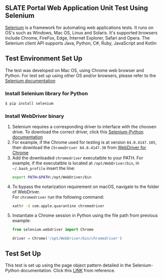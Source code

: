 ## SLATE Portal Web Application Unit Test Using Selenium
[Selenium](https://www.selenium.dev/documentation/en/) is a framework for automating web applications tests. It runs on OS's such as Windows, Mac OS, Linux and Solaris. It's supported browsers include Chrome, FireFox, Edge, Internet Explorer, Safari and Opera. The Selenium client API supports Java, Python, C#, Ruby, JavaScript and Kotlin
## Test Environment Set Up
The test was developed on Mac OS, using Chrome web browser and Python. For test set up using other OS and/or browsers, please refer to the [Selenium documentation](https://www.selenium.dev/documentation/en/)
### Install Selenium library for Python
```bash
$ pip install selenium
```
### Install WebDriver binary
1. Selenium requires a corresponding driver to interface with the choosen drive. To download the correct driver, click this [Selenium-Python documentation](https://selenium-python.readthedocs.io/installation.html)
2. For example, if the Chrome used for testing is at version `84.0.4147.105`, then download the `ChromeDriver 84.0.4147.30` from [WebDriver for Chrome](https://sites.google.com/a/chromium.org/chromedriver/downloads)
3. Add the downloaded `chromedriver` executatble to your PATH. For example, if the executatble is located at `/opt/WebDriver/bin`, in `~/.bash_profile` insert the line:
    ```bash
    export PATH=$PATH:/opt/WebDriver/bin
    ```
4. To bypass the notarization requirement on macOS, navigate to the folder of WebDriver. </br>
For `chromedriver` run the following command:
    ```bash
    xattr -d com.apple.quarantine chromedriver 
    ```
5. Instantiate a Chrome session in Python using the file path from previous example:
    ```python
    from selenium.webdriver import Chrome

    driver = Chrome('/opt/WebDriver/bin/chromedriver')
    ```


## Test Set Up
This test is set up using the page object pattern detailed in the Selenium-Python documentation. Click this [LINK](https://selenium-python.readthedocs.io/page-objects.html) from reference.